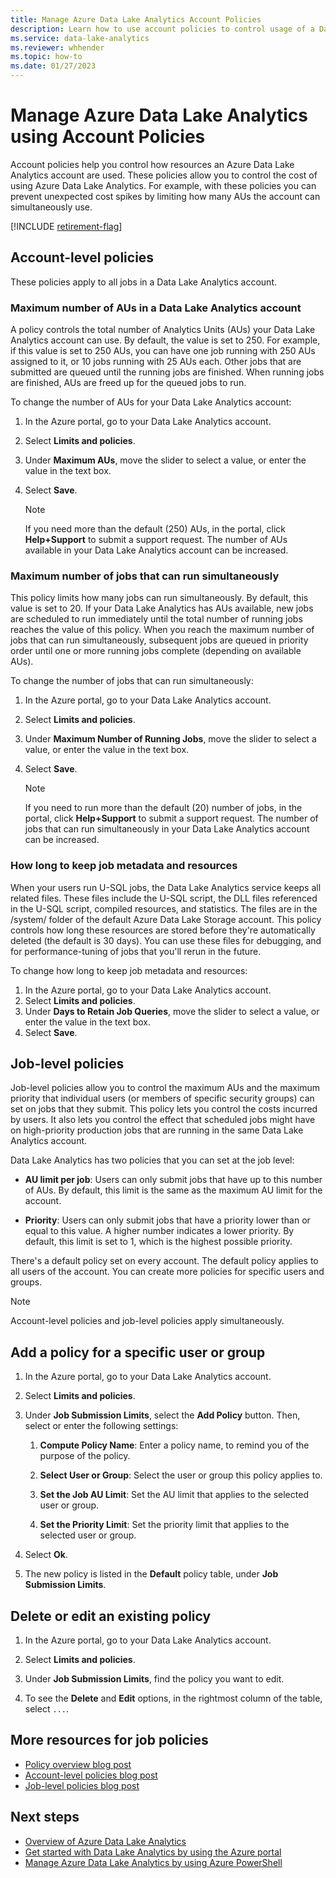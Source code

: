 ```yaml
---
title: Manage Azure Data Lake Analytics Account Policies
description: Learn how to use account policies to control usage of a Data Lake Analytics account, such as maximum AUs and maximum jobs.
ms.service: data-lake-analytics
ms.reviewer: whhender
ms.topic: how-to
ms.date: 01/27/2023
---
```

# Manage Azure Data Lake Analytics using Account Policies

Account policies help you control how resources an Azure Data Lake Analytics account are used. These policies allow you to control the cost of using Azure Data Lake Analytics. For example, with these policies you can prevent unexpected cost spikes by limiting how many AUs the account can simultaneously use.

[!INCLUDE [retirement-flag](includes/retirement-flag.md)]

## Account-level policies

These policies apply to all jobs in a Data Lake Analytics account.

### Maximum number of AUs in a Data Lake Analytics account

A policy controls the total number of Analytics Units (AUs) your Data Lake Analytics account can use. By default, the value is set to 250. For example, if this value is set to 250 AUs, you can have one job running with 250 AUs assigned to it, or 10 jobs running with 25 AUs each. Other jobs that are submitted are queued until the running jobs are finished. When running jobs are finished, AUs are freed up for the queued jobs to run.

To change the number of AUs for your Data Lake Analytics account:

1. In the Azure portal, go to your Data Lake Analytics account.
2. Select **Limits and policies**.
3. Under **Maximum AUs**, move the slider to select a value, or enter the value in the text box.
4. Select **Save**.

   > [!NOTE]
   > If you need more than the default (250) AUs, in the portal, click **Help+Support** to submit a support request. The number of AUs available in your Data Lake Analytics account can be increased.

### Maximum number of jobs that can run simultaneously

This policy limits how many jobs can run simultaneously. By default, this value is set to 20. If your Data Lake Analytics has AUs available, new jobs are scheduled to run immediately until the total number of running jobs reaches the value of this policy. When you reach the maximum number of jobs that can run simultaneously, subsequent jobs are queued in priority order until one or more running jobs complete (depending on available AUs).

To change the number of jobs that can run simultaneously:

1. In the Azure portal, go to your Data Lake Analytics account.
2. Select **Limits and policies**.
3. Under **Maximum Number of Running Jobs**, move the slider to select a value, or enter the value in the text box.
4. Select **Save**.

   > [!NOTE]
   > If you need to run more than the default (20) number of jobs, in the portal, click **Help+Support** to submit a support request. The number of jobs that can run simultaneously in your Data Lake Analytics account can be increased.

### How long to keep job metadata and resources

When your users run U-SQL jobs, the Data Lake Analytics service keeps all related files. These files include the U-SQL script, the DLL files referenced in the U-SQL script, compiled resources, and statistics. The files are in the /system/ folder of the default Azure Data Lake Storage account. This policy controls how long these resources are stored before they're automatically deleted (the default is 30 days). You can use these files for debugging, and for performance-tuning of jobs that you'll rerun in the future.

To change how long to keep job metadata and resources:

1. In the Azure portal, go to your Data Lake Analytics account.
2. Select **Limits and policies**.
3. Under **Days to Retain Job Queries**, move the slider to select a value, or enter the value in the text box.  
4. Select **Save**.

## Job-level policies

Job-level policies allow you to control the maximum AUs and the maximum priority that individual users (or members of specific security groups) can set on jobs that they submit. This policy lets you control the costs incurred by users. It also lets you control the effect that scheduled jobs might have on high-priority production jobs that are running in the same Data Lake Analytics account.

Data Lake Analytics has two policies that you can set at the job level:

- **AU limit per job**: Users can only submit jobs that have up to this number of AUs. By default, this limit is the same as the maximum AU limit for the account.

- **Priority**: Users can only submit jobs that have a priority lower than or equal to this value. A higher number indicates a lower priority. By default, this limit is set to 1, which is the highest possible priority.

There's a default policy set on every account. The default policy applies to all users of the account. You can create more policies for specific users and groups.

> [!NOTE]
> Account-level policies and job-level policies apply simultaneously.

## Add a policy for a specific user or group

1. In the Azure portal, go to your Data Lake Analytics account.

2. Select **Limits and policies**.

3. Under **Job Submission Limits**, select the **Add Policy** button. Then, select or enter the following settings:

   1. **Compute Policy Name**: Enter a policy name, to remind you of the purpose of the policy.

   2. **Select User or Group**: Select the user or group this policy applies to.

   3. **Set the Job AU Limit**: Set the AU limit that applies to the selected user or group.

   4. **Set the Priority Limit**: Set the priority limit that applies to the selected user or group.

4. Select **Ok**.

5. The new policy is listed in the **Default** policy table, under **Job Submission Limits**.

## Delete or edit an existing policy

1. In the Azure portal, go to your Data Lake Analytics account.

2. Select **Limits and policies**.

3. Under **Job Submission Limits**, find the policy you want to edit.

4. To see the **Delete** and **Edit** options, in the rightmost column of the table, select `...`.

## More resources for job policies

- [Policy overview blog post](/archive/blogs/azuredatalake/managing-your-azure-data-lake-analytics-compute-resources-overview)
- [Account-level policies blog post](/archive/blogs/azuredatalake/managing-your-azure-data-lake-analytics-compute-resources-account-level-policy)
- [Job-level policies blog post](/archive/blogs/azuredatalake/managing-your-azure-data-lake-analytics-compute-resources-job-level-policy)

## Next steps

- [Overview of Azure Data Lake Analytics](data-lake-analytics-overview.md)
- [Get started with Data Lake Analytics by using the Azure portal](data-lake-analytics-get-started-portal.md)
- [Manage Azure Data Lake Analytics by using Azure PowerShell](data-lake-analytics-manage-use-powershell.md)
